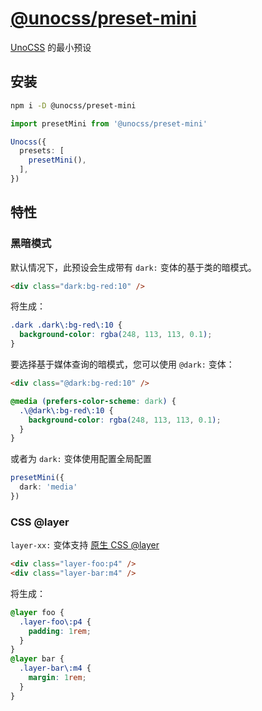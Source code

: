 # [@unocss/preset-mini](https://github.com/unocss/unocss/tree/main/packages/preset-mini)

[UnoCSS](https://github.com/unocss/unocss) 的最小预设

## 安装

```bash
npm i -D @unocss/preset-mini
```

```ts
import presetMini from '@unocss/preset-mini'

Unocss({
  presets: [
    presetMini(),
  ],
})
```

## 特性

### 黑暗模式

默认情况下，此预设会生成带有 `dark:` 变体的基于类的暗模式。

```html
<div class="dark:bg-red:10" />
```

将生成：

```css
.dark .dark\:bg-red\:10 {
  background-color: rgba(248, 113, 113, 0.1);
}
```

要选择基于媒体查询的暗模式，您可以使用 `@dark:` 变体：

```html
<div class="@dark:bg-red:10" />
```

```css
@media (prefers-color-scheme: dark) {
  .\@dark\:bg-red\:10 {
    background-color: rgba(248, 113, 113, 0.1);
  }
}
```

或者为 `dark:` 变体使用配置全局配置

```ts
presetMini({
  dark: 'media'
})
```

### CSS @layer

`layer-xx:` 变体支持 [原生 CSS @layer](https://developer.mozilla.org/en-US/docs/Web/CSS/@layer)

```html
<div class="layer-foo:p4" />
<div class="layer-bar:m4" />
```

将生成：

```css
@layer foo {
  .layer-foo\:p4 {
    padding: 1rem;
  }
}
@layer bar {
  .layer-bar\:m4 {
    margin: 1rem;
  }
}
```

